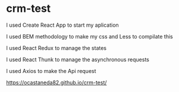 # crm-test

I used Create React App to start my aplication

I used BEM methodology to make my css and Less to compilate this

I used React Redux to manage the states

I used React Thunk to manage the asynchronous requests

I used Axios to make the Api request

https://ocastaneda82.github.io/crm-test/
